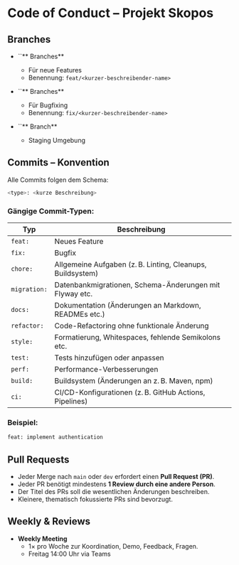 # Code of Conduct – Projekt Skopos

## Branches

- ``\*\* Branches\*\*

  - Für neue Features
  - Benennung: `feat/<kurzer-beschreibender-name>`

- ``\*\* Branches\*\*

  - Für Bugfixing
  - Benennung: `fix/<kurzer-beschreibender-name>`

- ``\*\* Branch\*\*

  - Staging Umgebung

## Commits – Konvention

Alle Commits folgen dem Schema:

```bash
<type>: <kurze Beschreibung>
```

### Gängige Commit-Typen:

| Typ          | Beschreibung                                               |
| ------------ | ---------------------------------------------------------- |
| `feat:`      | Neues Feature                                              |
| `fix:`       | Bugfix                                                     |
| `chore:`     | Allgemeine Aufgaben (z. B. Linting, Cleanups, Buildsystem) |
| `migration:` | Datenbankmigrationen, Schema-Änderungen mit Flyway etc.    |
| `docs:`      | Dokumentation (Änderungen an Markdown, READMEs etc.)       |
| `refactor:`  | Code-Refactoring ohne funktionale Änderung                 |
| `style:`     | Formatierung, Whitespaces, fehlende Semikolons etc.        |
| `test:`      | Tests hinzufügen oder anpassen                             |
| `perf:`      | Performance-Verbesserungen                                 |
| `build:`     | Buildsystem (Änderungen an z. B. Maven, npm)               |
| `ci:`        | CI/CD-Konfigurationen (z. B. GitHub Actions, Pipelines)    |

### Beispiel:

```bash
feat: implement authentication
```

## Pull Requests

- Jeder Merge nach `main` oder `dev` erfordert einen **Pull Request (PR)**.
- Jeder PR benötigt mindestens **1 Review durch eine andere Person**.
- Der Titel des PRs soll die wesentlichen Änderungen beschreiben.
- Kleinere, thematisch fokussierte PRs sind bevorzugt.

## Weekly & Reviews

- **Weekly Meeting**
  - 1× pro Woche zur Koordination, Demo, Feedback, Fragen.
  - Freitag 14:00 Uhr via Teams

